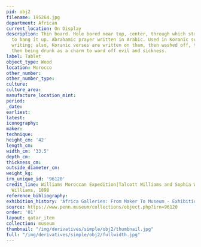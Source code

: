 ```yaml
---
pid: obj2
filename: 195264.jpg
department: African
current_location: On Display
description: Thin board. Hole bored near top, center, through which string is drawn
  to hang it up. Abrahamic prayer written in Arabic. Used in Koranic schools to practice
  writing; also, Koranic verses are written on them, then washed off, the ink solution
  then being drunk as a charm to ward off evil and sickness.
label: Tablet
object_type: Wood
location: Morocco
other_number:
other_number_type:
culture:
culture_area:
manufacture_location_mint:
period:
_date:
earliest:
latest:
iconography:
maker:
technique:
height_cm: '42'
length_cm:
width_cm: '33.5'
depth_cm:
thickness_cm:
outside_diameter_cm:
weight_kg:
irn_unique_id: '96120'
credit_line: Williams Moroccan Expedition|Talcott Williams and Sophia Wells Royce
  Williams, 1898
reference_bibliography:
exhibition_history: 'Africa Galleries: From Maker To Museum - Exhibition (16 Nov 2019)'
source: https://www.penn.museum/collections/object.php?irn=96120
order: '01'
layout: qatar_item
collection: museum
thumbnail: "/img/derivatives/simple/obj2/thumbnail.jpg"
full: "/img/derivatives/simple/obj2/fullwidth.jpg"
---
```

